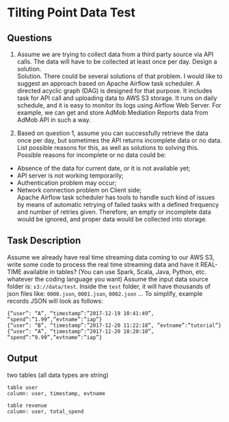 # Tilting Point Data Test

## Questions

1. Assume we are trying to collect data from a third party source via API calls. 
The data will have to be collected at least once per day. Design a solution.  
Solution. There could be several solutions of that problem. I would like to suggest an approach
based on Apache Airflow task scheduler. A directed acyclic graph (DAG) is designed for that
purpose. It includes task for API call and uploading data to AWS S3 storage. It runs on
daily schedule, and it is easy to monitor its logs using Airflow Web Server. For example, we can
get and store AdMob Mediation Reports data from AdMob API in such a way.

2. Based on question 1, assume you can successfully retrieve the data once per day, but sometimes 
the API returns incomplete data or no data. List possible reasons for this, as well as solutions 
to solving this.  
Possible reasons for incomplete or no data could be:
* Absence of the data for current date, or it is not available yet;
* API server is not working temporarily;
* Authentication problem may occur;
* Network connection problem on Client side;  
Apache Airflow task scheduler has tools to handle such kind of issues by means of automatic retrying of
failed tasks with a defined frequency and number of retries given. Therefore, an empty or incomplete data
would be ignored, and proper data would be collected into storage.

## Task Description

Assume we already have real time streaming data coming to our AWS S3, write some code to process 
the real time streaming data and have it REAL-TIME available in tables? 
(You can use Spark, Scala, Java, Python, etc. whatever the coding language you want)
Assume the input data source folder is: `s3://data/test`. Inside the `test` folder, it will have 
thousands of json files like: `0000.json`, `0001.json`, `0002.json` ... 
To simplify, example records JSON will look as follows:
```
{“user”: “A”, “timestamp”:”2017-12-19 10:41:49”, “spend”:”1.99”,”evtname”:”iap”}
{“user”: “B”, “timestamp”:”2017-12-20 11:22:18”, ”evtname”:”tutorial”}
{“user”: “A”, “timestamp”:”2017-12-20 18:20:10”, “spend”:”9.99”,”evtname”:”iap”}
```

## Output 

two tables (all data types are string)
```
table user
column: user, timestamp, evtname
```
```
table revenue
column: user, total_spend
```
